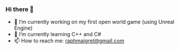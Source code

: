 ### Hi there 👋

- 🔭 I’m currently working on my first open world game (using Unreal Engine)
- 🌱 I’m currently learning C++ and C#
- 📫 How to reach me: raphmaigret@gmail.com

<!--
**HotAsWater/HotAsWater** is a ✨ _special_ ✨ repository because its `README.md` (this file) appears on your GitHub profile.

Here are some ideas to get you started:

- 👯 I’m looking to collaborate on ...
- 🤔 I’m looking for help with ...
- 💬 Ask me about ...
- 😄 Pronouns: ...
- ⚡ Fun fact: ...
-->
